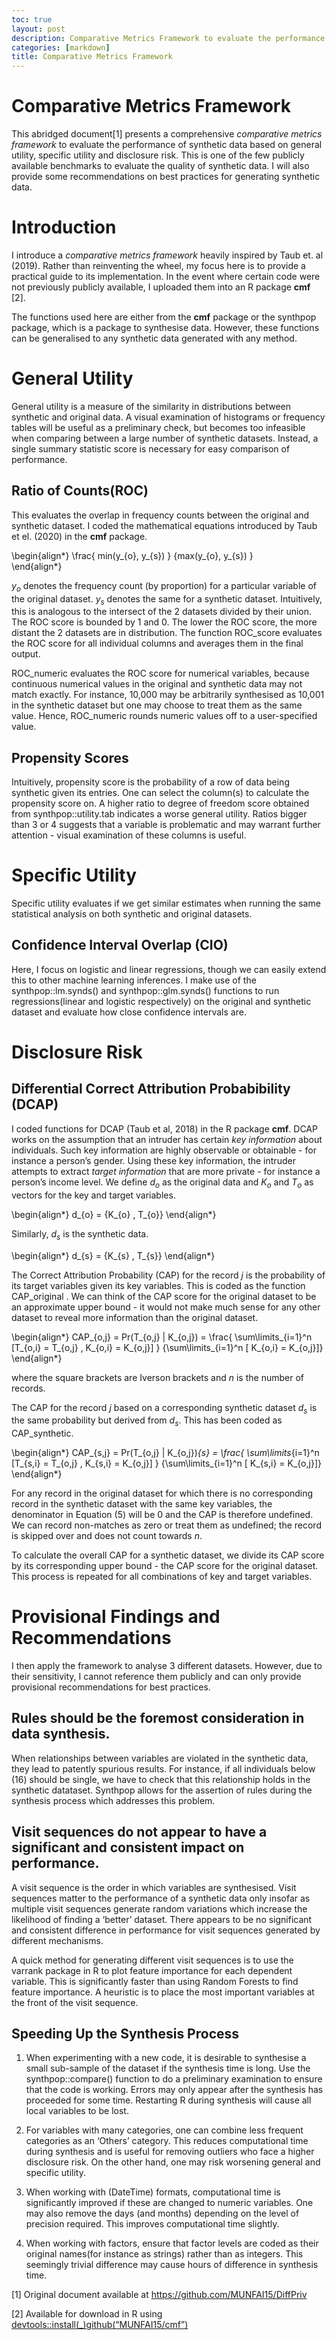 ```yaml
---
toc: true
layout: post
description: Comparative Metrics Framework to evaluate the performance of synthetic data
categories: [markdown]
title: Comparative Metrics Framework 
---
```

# Comparative Metrics Framework 

This abridged document[1] presents a comprehensive *comparative metrics framework* to evaluate the performance of synthetic data based on general utility, specific utility and disclosure risk. This is one of the few publicly available benchmarks to evaluate the quality of synthetic data. I will also provide some recommendations on best practices for generating synthetic data.

Introduction
============

I introduce a *comparative metrics framework* heavily inspired by Taub et. al (2019). Rather than reinventing the wheel, my focus here is to provide a practical guide to its implementation. In the event where certain code were not previously publicly available, I uploaded them into an R package **cmf** [2].

The functions used here are either from the **cmf** package or the synthpop package, which is a package to synthesise data. However, these functions can be generalised to any synthetic data generated with any method.

General Utility
===============

General utility is a measure of the similarity in distributions between synthetic and original data. A visual examination of histograms or frequency tables will be useful as a preliminary check, but becomes too infeasible when comparing between a large number of synthetic datasets. Instead, a single summary statistic score is necessary for easy comparison of performance.

Ratio of Counts(ROC)
--------------------

This evaluates the overlap in frequency counts between the original and synthetic dataset. I coded the mathematical equations introduced by Taub et el. (2020) in the **cmf** package.

\begin{align*}
\frac{
min(y_{o}, y_{s})
}
{max(y_{o}, y_{s})
}\
\end{align*}

$y_{o}$ denotes the frequency count (by proportion) for a particular variable of the original dataset. $y_{s}$ denotes the same for a synthetic dataset. Intuitively, this is analogous to the intersect of the 2 datasets divided by their union. The ROC score is bounded by 1 and 0. The lower the ROC score, the more distant the 2 datasets are in distribution. The function ROC\_score evaluates the ROC score for all individual columns and averages them in the final output.

ROC\_numeric evaluates the ROC score for numerical variables, because continuous numerical values in the original and synthetic data may not match exactly. For instance, 10,000 may be arbitrarily synthesised as 10,001 in the synthetic dataset but one may choose to treat them as the same value. Hence, ROC\_numeric rounds numeric values off to a user-specified value.

Propensity Scores
-----------------

Intuitively, propensity score is the probability of a row of data being synthetic given its entries. One can select the column(s) to calculate the propensity score on. A higher ratio to degree of freedom score obtained from synthpop::utility.tab indicates a worse general utility. Ratios bigger than 3 or 4 suggests that a variable is problematic and may warrant further attention - visual examination of these columns is useful.

Specific Utility
================

Specific utility evaluates if we get similar estimates when running the same statistical analysis on both synthetic and original datasets.

Confidence Interval Overlap (CIO) 
----------------------------------

Here, I focus on logistic and linear regressions, though we can easily extend this to other machine learning inferences. I make use of the synthpop::lm.synds() and synthpop::glm.synds() functions to run regressions(linear and logistic respectively) on the original and synthetic dataset and evaluate how close confidence intervals are.

Disclosure Risk
===============

Differential Correct Attribution Probabibility (DCAP)
-----------------------------------------------------

I coded functions for DCAP (Taub et al, 2018) in the R package **cmf**. DCAP works on the assumption that an intruder has certain *key information* about individuals. Such key information are highly observable or obtainable - for instance a person’s gender. Using these key information, the intruder attempts to extract *target information* that are more private - for instance a person’s income level. We define $d_{o}$ as the original data and $K_{o}$ and $T_{o}$ as vectors for the key and target variables.

\begin{align*}
d_{o} = \{K_{o} , T_{o}\}
\end{align*}

Similarly, $d_{s}$ is the synthetic data.

\begin{align*}
d_{s} = {K_{s} , T_{s}}
\end{align*}

The Correct Attribution Probability (CAP) for the record $j$ is the probability of its target variables given its key variables. This is coded as the function CAP\_original . We can think of the CAP score for the original dataset to be an approximate upper bound - it would not make much sense for any other dataset to reveal more information than the original dataset.

\begin{align*}
CAP_{o,j} = Pr(T_{o,j} | K_{o,j}) = \frac{
\sum\limits_{i=1}^n 
[T_{o,i} = T_{o,j} ,  K_{o,i} = K_{o,j}] }
{\sum\limits_{i=1}^n 
[ K_{o,i} = K_{o,j}]}
\end{align*}

where the square brackets are Iverson brackets and $n$ is the number of records.

The CAP for the record $j$ based on a corresponding synthetic dataset $d_{s}$ is the same probability but derived from $d_{s}$. This has been coded as CAP\_synthetic.

\begin{align*}
CAP_{s,j} = Pr(T_{o,j} | K_{o,j})_{s}
= \frac{
\sum\limits_{i=1}^n 
[T_{s,i} = T_{o,j} ,  K_{s,i} = K_{o,j}] }
{\sum\limits_{i=1}^n 
[ K_{s,i} = K_{o,j}]}
\end{align*}

For any record in the original dataset for which there is no corresponding record in the synthetic dataset with the same key variables, the denominator in Equation (5) will be 0 and the CAP is therefore undefined. We can record non-matches as zero or treat them as undefined; the record is skipped over and does not count towards $n$.

To calculate the overall CAP for a synthetic dataset, we divide its CAP score by its corresponding upper bound - the CAP score for the original dataset. This process is repeated for all combinations of key and target variables.

Provisional Findings and Recommendations
========================================

I then apply the framework to analyse 3 different datasets. However, due to their sensitivity, I cannot reference them publicly and can only provide provisional recommendations for best practices.

Rules should be the foremost consideration in data synthesis.
-------------------------------------------------------------

When relationships between variables are violated in the synthetic data, they lead to patently spurious results. For instance, if all individuals below \(16\) should be single, we have to check that this relationship holds in the synthetic datataset. Synthpop allows for the assertion of rules during the synthesis process which addresses this problem.

Visit sequences do not appear to have a significant and consistent impact on performance.
-----------------------------------------------------------------------------------------

A visit sequence is the order in which variables are synthesised. Visit sequences matter to the performance of a synthetic data only insofar as multiple visit sequences generate random variations which increase the likelihood of finding a ‘better’ dataset. There appears to be no significant and consistent difference in performance for visit sequences generated by different mechanisms.

A quick method for generating different visit sequences is to use the varrank package in R to plot feature importance for each dependent variable. This is significantly faster than using Random Forests to find feature importance. A heuristic is to place the most important variables at the front of the visit sequence.

Speeding Up the Synthesis Process
---------------------------------

1.  When experimenting with a new code, it is desirable to synthesise a small sub-sample of the dataset if the synthesis time is long. Use the synthpop::compare() function to do a preliminary examination to ensure that the code is working. Errors may only appear after the synthesis has proceeded for some time. Restarting R during synthesis will cause all local variables to be lost.

2.  For variables with many categories, one can combine less frequent categories as an ‘Others’ category. This reduces computational time during synthesis and is useful for removing outliers who face a higher disclosure risk. On the other hand, one may risk worsening general and specific utility.

3.  When working with \(DateTime\) formats, computational time is significantly improved if these are changed to numeric variables. One may also remove the days (and months) depending on the level of precision required. This improves computational time slightly.

4.  When working with factors, ensure that factor levels are coded as their original names(for instance as strings) rather than as integers. This seemingly trivial difference may cause hours of difference in synthesis time.

[1] Original document available at <https://github.com/MUNFAI15/DiffPriv>

[2] Available for download in R using [devtools::install\(_\)github(“MUNFAI15/cmf”)](https://github.com/MUNFAI15/cmf)
